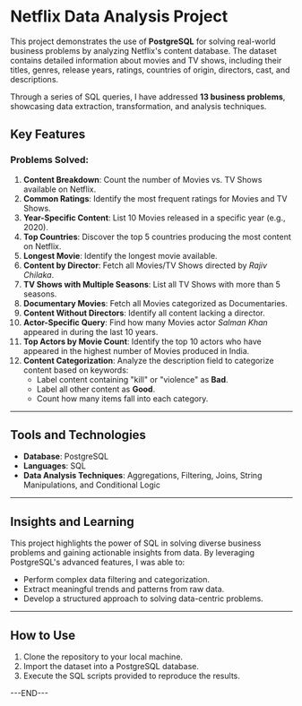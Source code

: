 # Netflix Data Analysis Project

This project demonstrates the use of **PostgreSQL** for solving real-world business problems by analyzing Netflix's content database. The dataset contains detailed information about movies and TV shows, including their titles, genres, release years, ratings, countries of origin, directors, cast, and descriptions. 

Through a series of SQL queries, I have addressed **13 business problems**, showcasing data extraction, transformation, and analysis techniques.



## Key Features

### Problems Solved:
1. **Content Breakdown**: Count the number of Movies vs. TV Shows available on Netflix.
2. **Common Ratings**: Identify the most frequent ratings for Movies and TV Shows.
3. **Year-Specific Content**: List 10 Movies released in a specific year (e.g., 2020).
4. **Top Countries**: Discover the top 5 countries producing the most content on Netflix.
5. **Longest Movie**: Identify the longest movie available.
6. **Content by Director**: Fetch all Movies/TV Shows directed by *Rajiv Chilaka*.
7. **TV Shows with Multiple Seasons**: List all TV Shows with more than 5 seasons.
8. **Documentary Movies**: Fetch all Movies categorized as Documentaries.
9. **Content Without Directors**: Identify all content lacking a director.
10. **Actor-Specific Query**: Find how many Movies actor *Salman Khan* appeared in during the last 10 years.
11. **Top Actors by Movie Count**: Identify the top 10 actors who have appeared in the highest number of Movies produced in India.
12. **Content Categorization**: Analyze the description field to categorize content based on keywords:
    - Label content containing "kill" or "violence" as **Bad**.
    - Label all other content as **Good**.
    - Count how many items fall into each category.

---

## Tools and Technologies
- **Database**: PostgreSQL
- **Languages**: SQL
- **Data Analysis Techniques**: Aggregations, Filtering, Joins, String Manipulations, and Conditional Logic

---

## Insights and Learning
This project highlights the power of SQL in solving diverse business problems and gaining actionable insights from data. By leveraging PostgreSQL's advanced features, I was able to:
- Perform complex data filtering and categorization.
- Extract meaningful trends and patterns from raw data.
- Develop a structured approach to solving data-centric problems.

---

## How to Use
1. Clone the repository to your local machine.
2. Import the dataset into a PostgreSQL database.
3. Execute the SQL scripts provided to reproduce the results.

---END---
